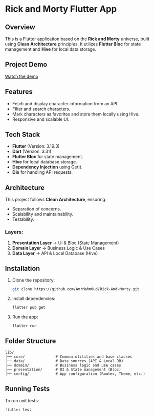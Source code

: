 # Rick and Morty Flutter App

## Overview
This is a Flutter application based on the **Rick and Morty** universe, built using **Clean Architecture** principles. It utilizes **Flutter Bloc** for state management and **Hive** for local data storage.

## Project Demo
[Watch the demo](https://drive.google.com/file/d/1uPYdM1HR3emqrXX-mxU5R6stirzXUDY5/view?usp=sharing)

## Features
- Fetch and display character information from an API.
- Filter and search characters.
- Mark characters as favorites and store them locally using Hive.
- Responsive and scalable UI.

## Tech Stack
- **Flutter** (Version: 3.19.3)
- **Dart** (Version: 3.31)
- **Flutter Bloc** for state management.
- **Hive** for local database storage.
- **Dependency Injection** using GetIt.
- **Dio** for handling API requests.

## Architecture
This project follows **Clean Architecture**, ensuring:
- Separation of concerns.
- Scalability and maintainability.
- Testability.

### Layers:
1. **Presentation Layer** → UI & Bloc (State Management)
2. **Domain Layer** → Business Logic & Use Cases
3. **Data Layer** → API & Local Database (Hive)

## Installation
1. Clone the repository:
   ```sh
   git clone https://github.com/AmrMahm0ud/Rick-And-Morty.git
   ```
2. Install dependencies:
   ```sh
   flutter pub get
   ```
3. Run the app:
   ```sh
   flutter run
   ```

## Folder Structure
```
lib/
│── core/              # Common utilities and base classes
│── data/              # Data sources (API & Local DB)
│── domain/            # Business logic and use cases
│── presentation/      # UI & State management (Bloc)
│── config/            # App configuration (Routes, Theme, etc.)
```

## Running Tests
To run unit tests:
```sh
flutter test
```


